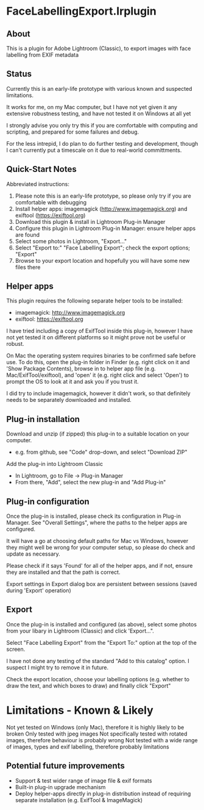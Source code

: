 # FaceLabellingExport.lrplugin

## About
This is a plugin for Adobe Lightroom (Classic), to export images with face labelling from EXIF metadata

## Status
Currently this is an early-life prototype with various known and suspected limitations.

It works for me, on my Mac computer, but I have not yet given it any extensive robustness
testing, and have not tested it on Windows at all yet

I strongly advise you only try this if you are comfortable with computing and scripting, and
prepared for some failures and debug.

For the less intrepid, I do plan to do further testing and development, though I can't currently
put a timescale on it due to real-world committments.

## Quick-Start Notes
Abbreviated instructions:
1. Please note this is an early-life prototype, so please only try if you are comfortable with debugging
2. Install helper apps: imagemagick (http://www.imagemagick.org) and exiftool (https://exiftool.org)
3. Download this plugin & install in Lightroom Plug-in Manager
4. Configure this plugin in Lightroom Plug-in Manager: ensure helper apps are found
5. Select some photos in Lightroom, "Export..."
6. Select "Export to:" "Face Labelling Export"; check the export options; "Export"
7. Browse to your export location and hopefully you will have some new files there

## Helper apps
This plugin requires the following separate helper tools to be installed:
* imagemagick: http://www.imagemagick.org
* exiftool: https://exiftool.org

I have tried including a copy of ExifTool inside this plug-in, however I have not yet
tested it on different platforms so it might prove not be useful or robust.

On Mac the operating system requires binaries to be confirmed safe before use. To do this,
open the plug-in folder in Finder (e.g. right click on it and 'Show Package Contents),
browse in to helper app file (e.g. Mac/ExifTool/exiftool), and 'open' it (e.g. right click
and select 'Open') to prompt the OS to look at it and ask you if you trust it.

I did try to include imagemagick, however it didn't work, so that definitely needs to be separately
downloaded and installed.

## Plug-in installation
Download and unzip (if zipped) this plug-in to a suitable location on your computer.
* e.g. from github, see "Code" drop-down, and select "Download ZIP"

Add the plug-in into Lightroom Classic
* In Lightroom, go to File -> Plug-in Manager
* From there, "Add", select the new plug-in and "Add Plug-in"

## Plug-in configuration
Once the plug-in is installed, please check its configuration in Plug-in Manager.
See "Overall Settings", where the paths to the helper apps are configured.

It will have a go at choosing default paths for Mac vs Windows, however they might well
be wrong for your computer setup, so please do check and update as necessary.

Please check if it says 'Found' for all of the helper apps, and if not, ensure they are
installed and that the path is correct.

Export settings in Export dialog box are persistent between sessions (saved during 'Export' operation)

## Export
Once the plug-in is installed and configured (as above), select some photos from your libary in
Lightroom (Classic) and click 'Export...".

Select "Face Labelling Export" from the "Export To:" option at the top of the screen.

I have not done any testing of the standard "Add to this catalog" option. I suspect I might try
to remove it in future.

Check the export location, choose your labelling options (e.g. whether to draw the text, and which boxes to draw)
and finally click "Export"

# Limitations - Known & Likely
Not yet tested on Windows (only Mac), therefore it is highly likely to be broken
Only tested with jpeg images
Not specifically tested with rotated images, therefore behaviour is probably wrong
Not tested with a wide range of images, types and exif labelling, therefore probably limitations

## Potential future improvements
* Support & test wider range of image file & exif formats
* Built-in plug-in upgrade mechanism
* Deploy helper-apps directly in plug-in distribution instead of requiring separate installation (e.g. ExifTool & ImageMagick)
